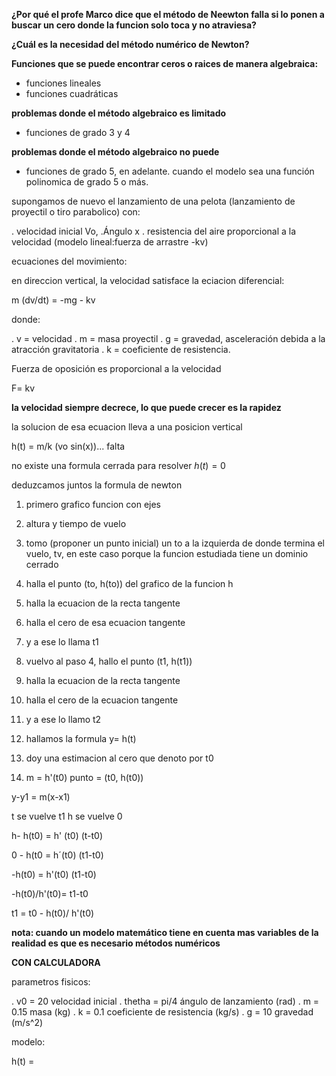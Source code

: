 **¿Por qué el profe Marco dice que el método de Neewton falla si lo ponen a buscar un cero donde la funcion solo toca y no atraviesa?**

**¿Cuál es la necesidad del método numérico de Newton?**

**Funciones que se puede encontrar ceros o raices de manera algebraica:**
- funciones lineales
- funciones cuadráticas

**problemas donde el método algebraico es limitado**
- funciones de grado 3 y 4

**problemas donde el método algebraico no puede**
- funciones de grado 5, en adelante.
cuando el modelo sea una función polinomica de grado 5 o más.


supongamos de nuevo el lanzamiento de una pelota (lanzamiento de proyectil o tiro parabolico) con:

. velocidad inicial Vo,
.Ángulo x
. resistencia del aire proporcional a la velocidad (modelo lineal:fuerza de arrastre -kv)


ecuaciones del movimiento:

en direccion vertical, la velocidad satisface la eciacion diferencial:

m (dv/dt) = -mg - kv

donde:

. v = velocidad 
. m = masa proyectil
. g = gravedad, asceleración debida a la atracción gravitatoria
. k = coeficiente de resistencia. 

Fuerza de oposición es proporcional a la velocidad

F= kv

**la velocidad siempre decrece, lo que puede crecer es la rapidez**



la solucion de esa ecuacion lleva a una posicion vertical

h(t) = m/k (vo sin(x))... falta



no existe una formula cerrada para resolver $h(t) = 0$


deduzcamos juntos la formula de newton

1) primero grafico funcion con ejes 
2) altura y tiempo de vuelo
3) tomo (proponer un punto inicial) un to a la izquierda de donde termina el vuelo, tv, en este caso porque la funcion estudiada tiene un dominio cerrado
4) halla el punto (to, h(to)) del grafico de la funcion h
5) halla la ecuacion de la recta tangente
6) halla el cero de esa ecuacion tangente
6) y a ese lo llama t1
7) vuelvo al paso 4, hallo el punto (t1, h(t1))
8) halla la ecuacion de la recta tangente
9) halla el cero de la ecuacion tangente
10) y a ese lo llamo t2




1) hallamos la formula y= h(t)
2) doy una estimacion al cero que denoto por t0
3) m = h'(t0)
punto = (t0, h(t0))

y-y1 = m(x-x1)

t se vuelve t1
h se vuelve 0

h- h(t0) = h' (t0) (t-t0)

0 - h(t0 = h´(t0) (t1-t0)

-h(t0) = h'(t0) (t1-t0)

-h(t0)/h'(t0)= t1-t0

t1 = t0 - h(t0)/ h'(t0)


**nota: cuando un modelo matemático tiene en cuenta mas variables de la realidad es que es necesario métodos numéricos**

**CON CALCULADORA**

parametros fisicos:

. v0 = 20 velocidad inicial
. thetha = pi/4 ángulo de lanzamiento (rad)
. m = 0.15 masa (kg)
. k = 0.1 coeficiente de resistencia (kg/s)
. g = 10 gravedad (m/s^2)

modelo:
  
h(t) = 

